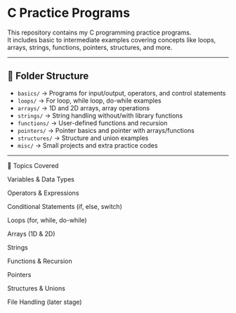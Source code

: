 # C Practice Programs

This repository contains my C programming practice programs.  
It includes basic to intermediate examples covering concepts like loops, arrays, strings, functions, pointers, structures, and more.

---

## 📂 Folder Structure
- `basics/` → Programs for input/output, operators, and control statements  
- `loops/` → For loop, while loop, do-while examples  
- `arrays/` → 1D and 2D arrays, array operations  
- `strings/` → String handling without/with library functions  
- `functions/` → User-defined functions and recursion  
- `pointers/` → Pointer basics and pointer with arrays/functions  
- `structures/` → Structure and union examples  
- `misc/` → Small projects and extra practice codes  

---

📖 Topics Covered

Variables & Data Types

Operators & Expressions

Conditional Statements (if, else, switch)

Loops (for, while, do-while)

Arrays (1D & 2D)

Strings

Functions & Recursion

Pointers

Structures & Unions

File Handling (later stage)
